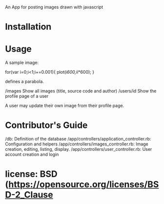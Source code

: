 An App for posting images drawn with javascript

# Installation

# Usage

A sample image:

for(var i=0;i<1;i+=0.001){
plot(i*600,i*i*600);
}

defines a parabola.

/images Show all images (title, source code and author)
/users/id Show the profile page of a user

A user may update their own image from their profile page.

# Contributor's Guide

/db: Definition of the database
/app/controllers/application_controller.rb: Configuration and helpers
/app/controllers/images_controller.rb: Image creation, editing, listing, display.
/app/controllers/user_controller.rb: User account creation and login

# license: BSD (https://opensource.org/licenses/BSD-2_Clause
